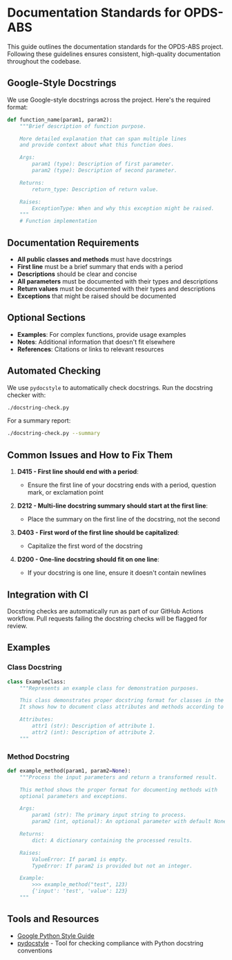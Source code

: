 # Documentation Standards for OPDS-ABS

This guide outlines the documentation standards for the OPDS-ABS project. Following these guidelines ensures consistent, high-quality documentation throughout the codebase.

## Google-Style Docstrings

We use Google-style docstrings across the project. Here's the required format:

```python
def function_name(param1, param2):
    """Brief description of function purpose.

    More detailed explanation that can span multiple lines
    and provide context about what this function does.

    Args:
        param1 (type): Description of first parameter.
        param2 (type): Description of second parameter.

    Returns:
        return_type: Description of return value.

    Raises:
        ExceptionType: When and why this exception might be raised.
    """
    # Function implementation
```

## Documentation Requirements

- **All public classes and methods** must have docstrings
- **First line** must be a brief summary that ends with a period
- **Descriptions** should be clear and concise
- **All parameters** must be documented with their types and descriptions
- **Return values** must be documented with their types and descriptions
- **Exceptions** that might be raised should be documented

## Optional Sections

- **Examples**: For complex functions, provide usage examples
- **Notes**: Additional information that doesn't fit elsewhere
- **References**: Citations or links to relevant resources

## Automated Checking

We use `pydocstyle` to automatically check docstrings. Run the docstring checker with:

```bash
./docstring-check.py
```

For a summary report:

```bash
./docstring-check.py --summary
```

## Common Issues and How to Fix Them

1. **D415 - First line should end with a period**:
   - Ensure the first line of your docstring ends with a period, question mark, or exclamation point

2. **D212 - Multi-line docstring summary should start at the first line**:
   - Place the summary on the first line of the docstring, not the second

3. **D403 - First word of the first line should be capitalized**:
   - Capitalize the first word of the docstring

4. **D200 - One-line docstring should fit on one line**:
   - If your docstring is one line, ensure it doesn't contain newlines

## Integration with CI

Docstring checks are automatically run as part of our GitHub Actions workflow. Pull requests failing the docstring checks will be flagged for review.

## Examples

### Class Docstring

```python
class ExampleClass:
    """Represents an example class for demonstration purposes.

    This class demonstrates proper docstring format for classes in the project.
    It shows how to document class attributes and methods according to our standards.

    Attributes:
        attr1 (str): Description of attribute 1.
        attr2 (int): Description of attribute 2.
    """
```

### Method Docstring

```python
def example_method(param1, param2=None):
    """Process the input parameters and return a transformed result.

    This method shows the proper format for documenting methods with
    optional parameters and exceptions.

    Args:
        param1 (str): The primary input string to process.
        param2 (int, optional): An optional parameter with default None.

    Returns:
        dict: A dictionary containing the processed results.

    Raises:
        ValueError: If param1 is empty.
        TypeError: If param2 is provided but not an integer.

    Example:
        >>> example_method("test", 123)
        {'input': 'test', 'value': 123}
    """
```

## Tools and Resources

- [Google Python Style Guide](https://google.github.io/styleguide/pyguide.html#38-comments-and-docstrings)
- [pydocstyle](http://www.pydocstyle.org/en/stable/) - Tool for checking compliance with Python docstring conventions
